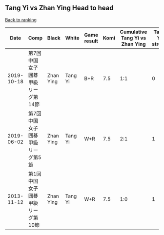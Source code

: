 ## Tang Yi vs Zhan Ying Head to head

[Back to ranking](../../index.md)




| **Date** | **Comp** | **Black** | **White** | **Game result** | **Komi** | **Cumulative Tang Yi vs Zhan Ying** | **Tang Yi streak** | **Zhan Ying streak** | 
| --- | --- | --- | --- | --- | --- | --- | --- | --- |
| 2019-10-18 | 第7回中国女子囲碁甲級リーグ第14節 | Zhan Ying | Tang Yi | B+R | 7.5 | 1:1 | 0 | 1 | 
| 2019-06-02 | 第7回中国女子囲碁甲級リーグ第5節 | Zhan Ying | Tang Yi | W+R | 7.5 | 2:1 | 1 | 0 | 
| 2013-11-12 | 第1回中国女子囲碁甲級リーグ第10節 | Zhan Ying | Tang Yi | W+R | 7.5 | 1:0 | 1 | 0 |




